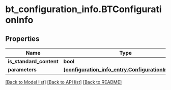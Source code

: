 # bt_configuration_info.BTConfigurationInfo

## Properties
Name | Type | Description | Notes
------------ | ------------- | ------------- | -------------
**is_standard_content** | **bool** |  | [optional] 
**parameters** | [**[configuration_info_entry.ConfigurationInfoEntry]**](ConfigurationInfoEntry.md) |  | [optional] 

[[Back to Model list]](../README.md#documentation-for-models) [[Back to API list]](../README.md#documentation-for-api-endpoints) [[Back to README]](../README.md)



